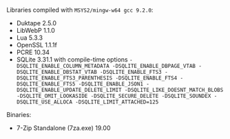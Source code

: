 Libraries compiled with `MSYS2/mingw-w64 gcc 9.2.0`:

* Duktape 2.5.0
* LibWebP 1.1.0
* Lua 5.3.3
* OpenSSL 1.1.1f
* PCRE 10.34
* SQLite 3.31.1 with compile-time options `-DSQLITE_ENABLE_COLUMN_METADATA -DSQLITE_ENABLE_DBPAGE_VTAB -DSQLITE_ENABLE_DBSTAT_VTAB -DSQLITE_ENABLE_FTS3 -DSQLITE_ENABLE_FTS3_PARENTHESIS -DSQLITE_ENABLE_FTS4 -DSQLITE_ENABLE_FTS5 -DSQLITE_ENABLE_JSON1 -DSQLITE_ENABLE_UPDATE_DELETE_LIMIT -DSQLITE_LIKE_DOESNT_MATCH_BLOBS -DSQLITE_OMIT_LOOKASIDE -DSQLITE_SECURE_DELETE -DSQLITE_SOUNDEX -DSQLITE_USE_ALLOCA -DSQLITE_LIMIT_ATTACHED=125`  
  
Binaries:
* 7-Zip Standalone (7za.exe) 19.00
